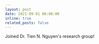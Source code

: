 ```yaml
---
layout: post
date: 2021-09-01 00:00:00
inline: true
related_posts: false
---
```


Joined Dr. Tien N. Nguyen's research group!